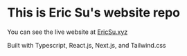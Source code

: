 # This is Eric Su's website repo

You can see the live website at [EricSu.xyz](https://ericsu.xyz)

Built with Typescript, React.js, Next.js, and Tailwind.css
